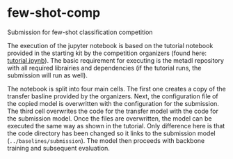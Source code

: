 # few-shot-comp
Submission for few-shot classification competition

The execution of the jupyter notebook is based on the tutorial notebook provided in the starting kit by the competition organizers (found here: [tutorial.ipynb](https://github.com/ebadrian/metadl/blob/master/starting_kit/tutorial.ipynb)). The basic requirement for executing is the metadl repository with all required librairies and dependencies (if the tutorial runs, the submission will run as well). 

The notebook is split into four main cells. The first one creates a copy of the transfer basline provided by the organizers. Next, the configuration file of the copied model is overwritten with the configuration for the submission. The third cell overwrites the code for the transfer model with the code for the submission model. Once the files are overwritten, the model can be executed the same way as shown in the tutorial. Only difference here is that the code directory has been changed so it links to the submission model (`../baselines/submission`). The model then proceeds with backbone training and subsequent evaluation. 
